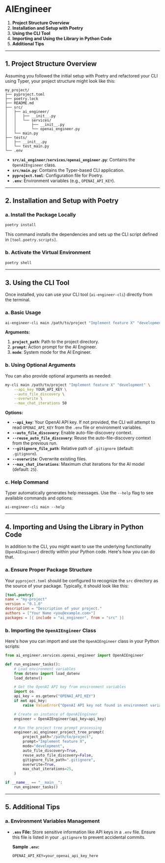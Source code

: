 # AIEngineer
1. **Project Structure Overview**
2. **Installation and Setup with Poetry**
3. **Using the CLI Tool**
4. **Importing and Using the Library in Python Code**
5. **Additional Tips**

---

## 1. Project Structure Overview

Assuming you followed the initial setup with Poetry and refactored your CLI using Typer, your project structure might look like this:

```
my_project/
├── pyproject.toml
├── poetry.lock
├── README.md
├── src/
│   ├── ai_engineer/
│   │   ├── __init__.py
│   │   └── services/
│   │       ├── __init__.py
│   │       └── openai_engineer.py
│   └── main.py
├── tests/
│   ├── __init__.py
│   └── test_main.py
└── .env
```

- **`src/ai_engineer/services/openai_engineer.py`**: Contains the `OpenAIEngineer` class.
- **`src/main.py`**: Contains the Typer-based CLI application.
- **`pyproject.toml`**: Configuration file for Poetry.
- **`.env`**: Environment variables (e.g., `OPENAI_API_KEY`).

---

## 2. Installation and Setup with Poetry


### **a. Install the Package Locally**

```bash
poetry install
```

This command installs the dependencies and sets up the CLI script defined in `[tool.poetry.scripts]`.

### **b. Activate the Virtual Environment**

```bash
poetry shell
```

---

## 3. Using the CLI Tool

Once installed, you can use your CLI tool (`ai-engineer-cli`) directly from the terminal.

### **a. Basic Usage**

```bash
ai-engineer-cli main /path/to/project "Implement feature X" "development"
```

**Arguments:**

1. **`project_path`**: Path to the project directory.
2. **`prompt`**: Action prompt for the AI Engineer.
3. **`mode`**: System mode for the AI Engineer.

### **b. Using Optional Arguments**

You can also provide optional arguments as needed:

```bash
my-cli main /path/to/project "Implement feature X" "development" \
    --api_key YOUR_API_KEY \
    --auto_file_discovery \
    --overwrite \
    --max_chat_iterations 50
```

**Options:**

- **`--api_key`**: Your OpenAI API key. If not provided, the CLI will attempt to read `OPENAI_API_KEY` from the `.env` file or environment variables.
- **`--auto_file_discovery`**: Enable auto-file-discovery context.
- **`--reuse_auto_file_discovery`**: Reuse the auto-file-discovery context from the previous run.
- **`--gitignore_file_path`**: Relative path of `.gitignore` (default: `.gitignore`).
- **`--overwrite`**: Overwrite existing files.
- **`--max_chat_iterations`**: Maximum chat iterations for the AI model (default: `25`).

### **c. Help Command**

Typer automatically generates help messages. Use the `--help` flag to see available commands and options:

```
ai-engineer-cli main --help
```

---

## 4. Importing and Using the Library in Python Code

In addition to the CLI, you might want to use the underlying functionality (`OpenAIEngineer`) directly within your Python code. Here's how you can do that.

### **a. Ensure Proper Package Structure**

Your `pyproject.toml` should be configured to recognize the `src` directory as the source of your package. Typically, it should look like this:

```toml
[tool.poetry]
name = "my-project"
version = "0.1.0"
description = "Description of your project."
authors = ["Your Name <you@example.com>"]
packages = [{ include = "ai_engineer", from = "src" }]
```

### **b. Importing the `OpenAIEngineer` Class**

Here's how you can import and use the `OpenAIEngineer` class in your Python scripts:

```python
from ai_engineer.services.openai_engineer import OpenAIEngineer

def run_engineer_tasks():
    # Load environment variables
    from dotenv import load_dotenv
    load_dotenv()

    # Get the OpenAI API key from environment variables
    import os
    api_key = os.getenv("OPENAI_API_KEY")
    if not api_key:
        raise ValueError("OpenAI API key not found in environment variables.")

    # Create an instance of OpenAIEngineer
    engineer = OpenAIEngineer(api_key=api_key)

    # Run the project tree prompt processing
    engineer.ai_engineer_project_tree_prompt(
        project_path="/path/to/project",
        prompt="Implement feature X",
        mode="development",
        auto_file_discovery=True,
        reuse_auto_file_discovery=False,
        gitignore_file_path=".gitignore",
        overwrite=True,
        max_chat_iterations=25,
    )

if __name__ == "__main__":
    run_engineer_tasks()
```

---

## 5. Additional Tips

### **a. Environment Variables Management**

- **`.env` File:** Store sensitive information like API keys in a `.env` file. Ensure this file is listed in your `.gitignore` to prevent accidental commits.

    **Sample `.env`:**
    ```
    OPENAI_API_KEY=your_openai_api_key_here
    ```
